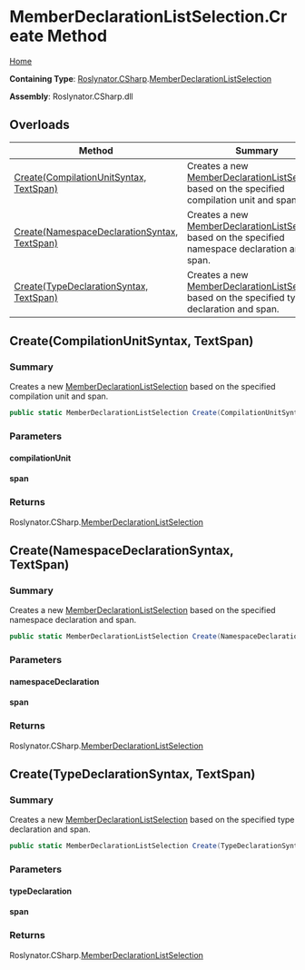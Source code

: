 # MemberDeclarationListSelection\.Create Method

[Home](../../../../README.md)

**Containing Type**: [Roslynator.CSharp](../../README.md)\.[MemberDeclarationListSelection](../README.md)

**Assembly**: Roslynator\.CSharp\.dll

## Overloads

| Method | Summary |
| ------ | ------- |
| [Create(CompilationUnitSyntax, TextSpan)](#Roslynator_CSharp_MemberDeclarationListSelection_Create_Microsoft_CodeAnalysis_CSharp_Syntax_CompilationUnitSyntax_Microsoft_CodeAnalysis_Text_TextSpan_) | Creates a new [MemberDeclarationListSelection](../README.md) based on the specified compilation unit and span\. |
| [Create(NamespaceDeclarationSyntax, TextSpan)](#Roslynator_CSharp_MemberDeclarationListSelection_Create_Microsoft_CodeAnalysis_CSharp_Syntax_NamespaceDeclarationSyntax_Microsoft_CodeAnalysis_Text_TextSpan_) | Creates a new [MemberDeclarationListSelection](../README.md) based on the specified namespace declaration and span\. |
| [Create(TypeDeclarationSyntax, TextSpan)](#Roslynator_CSharp_MemberDeclarationListSelection_Create_Microsoft_CodeAnalysis_CSharp_Syntax_TypeDeclarationSyntax_Microsoft_CodeAnalysis_Text_TextSpan_) | Creates a new [MemberDeclarationListSelection](../README.md) based on the specified type declaration and span\. |

## Create\(CompilationUnitSyntax, TextSpan\)<a name="Roslynator_CSharp_MemberDeclarationListSelection_Create_Microsoft_CodeAnalysis_CSharp_Syntax_CompilationUnitSyntax_Microsoft_CodeAnalysis_Text_TextSpan_"></a>

### Summary

Creates a new [MemberDeclarationListSelection](../README.md) based on the specified compilation unit and span\.

```csharp
public static MemberDeclarationListSelection Create(CompilationUnitSyntax compilationUnit, TextSpan span)
```

### Parameters

#### compilationUnit

#### span

### Returns

Roslynator\.CSharp\.[MemberDeclarationListSelection](../README.md)

## Create\(NamespaceDeclarationSyntax, TextSpan\)<a name="Roslynator_CSharp_MemberDeclarationListSelection_Create_Microsoft_CodeAnalysis_CSharp_Syntax_NamespaceDeclarationSyntax_Microsoft_CodeAnalysis_Text_TextSpan_"></a>

### Summary

Creates a new [MemberDeclarationListSelection](../README.md) based on the specified namespace declaration and span\.

```csharp
public static MemberDeclarationListSelection Create(NamespaceDeclarationSyntax namespaceDeclaration, TextSpan span)
```

### Parameters

#### namespaceDeclaration

#### span

### Returns

Roslynator\.CSharp\.[MemberDeclarationListSelection](../README.md)

## Create\(TypeDeclarationSyntax, TextSpan\)<a name="Roslynator_CSharp_MemberDeclarationListSelection_Create_Microsoft_CodeAnalysis_CSharp_Syntax_TypeDeclarationSyntax_Microsoft_CodeAnalysis_Text_TextSpan_"></a>

### Summary

Creates a new [MemberDeclarationListSelection](../README.md) based on the specified type declaration and span\.

```csharp
public static MemberDeclarationListSelection Create(TypeDeclarationSyntax typeDeclaration, TextSpan span)
```

### Parameters

#### typeDeclaration

#### span

### Returns

Roslynator\.CSharp\.[MemberDeclarationListSelection](../README.md)

